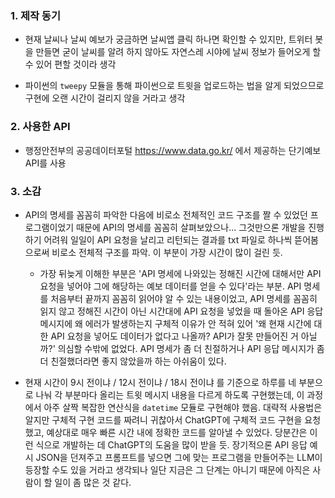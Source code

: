 ### 1. 제작 동기

- 현재 날씨나 날씨 예보가 궁금하면 날씨앱 클릭 하나면 확인할 수 있지만, 트위터 봇을 만들면 굳이 날씨를 알려 하지 않아도 자연스레 시야에 날씨 정보가 들어오게 할 수 있어 편할 것이라 생각

- 파이썬의 `tweepy` 모듈을 통해 파이썬으로 트윗을 업로드하는 법을 알게 되었으므로 구현에 오랜 시간이 걸리지 않을 거라고 생각


### 2. 사용한 API

- 행정안전부의 공공데이터포털 <https://www.data.go.kr/> 에서 제공하는 단기예보 API를 사용


### 3. 소감

- API의 명세를 꼼꼼히 파악한 다음에 비로소 전체적인 코드 구조를 짤 수 있었던 프로그램이었기 때문에 API의 명세를 꼼꼼히 살펴보았으나... 그것만으론 개발을 진행하기 어려워 일일이 API 요청을 날리고 리턴되는 결과를 txt 파일로 하나씩 뜯어봄으로써 비로소 전체적 구조를 파악. 이 부분이 가장 시간이 많이 걸린 듯.

  - 가장 뒤늦게 이해한 부분은 'API 명세에 나와있는 정해진 시간에 대해서만 API 요청을 넣어야 그에 해당하는 예보 데이터를 얻을 수 있다'라는 부분. API 명세를 처음부터 끝까지 꼼꼼히 읽어야 알 수 있는 내용이었고, API 명세를 꼼꼼히 읽지 않고 정해진 시간이 아닌 시간대에 API 요청을 넣었을 때 돌아온 API 응답 메시지에 왜 에러가 발생하는지 구체적 이유가 안 적혀 있어 '왜 현재 시간에 대한 API 요청을 넣어도 데이터가 없다고 나올까? API가 잘못 만들어진 거 아닐까?' 의심할 수밖에 없었다. API 명세가 좀 더 친절하거나 API 응답 메시지가 좀 더 친절했더라면 좋지 않았을까 하는 아쉬움이 있다.

- 현재 시간이 9시 전이냐 / 12시 전이냐 / 18시 전이냐 를 기준으로 하루를 네 부분으로 나눠 각 부분마다 올리는 트윗 메시지 내용을 다르게 하도록 구현했는데, 이 과정에서 아주 살짝 복잡한 연산식을 `datetime` 모듈로 구현해야 했음. 대략적 사용법은 알지만 구체적 구현 코드를 짜려니 귀찮아서 ChatGPT에 구체적 코드 구현을 요청했고, 예상대로 매우 빠른 시간 내에 정확한 코드를 알아낼 수 있었다. 당분간은 이런 식으로 개발하는 데 ChatGPT의 도움을 많이 받을 듯. 장기적으론 API 응답 예시 JSON을 던져주고 프롬프트를 넣으면 그에 맞는 프로그램을 만들어주는 LLM이 등장할 수도 있을 거라고 생각되나 일단 지금은 그 단계는 아니기 때문에 아직은 사람이 할 일이 좀 많은 것 같다.

